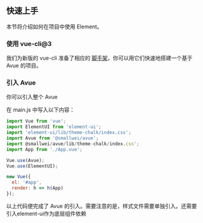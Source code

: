 ## 快速上手

本节将介绍如何在项目中使用 Element。

### 使用 vue-cli@3

我们为新版的 vue-cli 准备了相应的 [脚手架](https://gitee.com/smallweigit/avue)，你可以用它们快速地搭建一个基于 Avue 的项目。

### 引入 Avue

你可以引入整个 Avue

在 main.js 中写入以下内容：

```javascript
import Vue from 'vue';
import ElementUI from 'element-ui';
import 'element-ui/lib/theme-chalk/index.css';
import Avue from '@smallwei/avue';
import @smallwei/avue/lib/theme-chalk/index.css';
import App from './App.vue';

Vue.use(Avue);
Vue.use(ElementUI);

new Vue({
  el: '#app',
  render: h => h(App)
});
```

以上代码便完成了 Avue 的引入。需要注意的是，样式文件需要单独引入。还需要引入element-ui作为底层组件依赖

